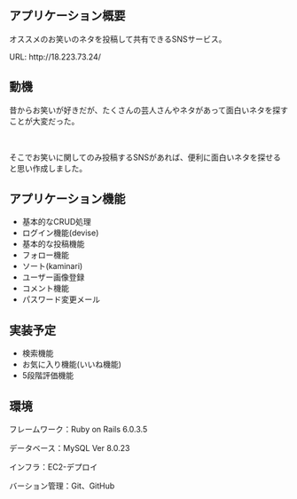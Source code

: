 <h2>アプリケーション概要</h2>

<p>オススメのお笑いのネタを投稿して共有できるSNSサービス。</p>

<p>URL: http://18.223.73.24/</p>
<h2>動機</h2>

<p>昔からお笑いが好きだが、たくさんの芸人さんやネタがあって面白いネタを探すことが大変だった。</p><br>
<p>そこでお笑いに関してのみ投稿するSNSがあれば、便利に面白いネタを探せると思い作成しました。</p>

<h2>アプリケーション機能</h2>
<ul>
  <li>基本的なCRUD処理</li>
  <li>ログイン機能(devise)</li>
  <li>基本的な投稿機能</li>
  <li>フォロー機能</li>
  <li>ソート(kaminari)</li>
  <li>ユーザー画像登録</li>
  <li>コメント機能</li>
  <li>パスワード変更メール</li>
</ul>

<h2>実装予定</h2>
<ul>
  <li>検索機能</li>
  <li>お気に入り機能(いいね機能)</li>
  <li>5段階評価機能</li>
</ul>
<h2>環境</h2>
<p>フレームワーク：Ruby on Rails 6.0.3.5</p>

<p>データベース：MySQL Ver 8.0.23</p>

<p>インフラ：EC2-デプロイ</p>

<p>バーション管理：Git、GitHub</p>
